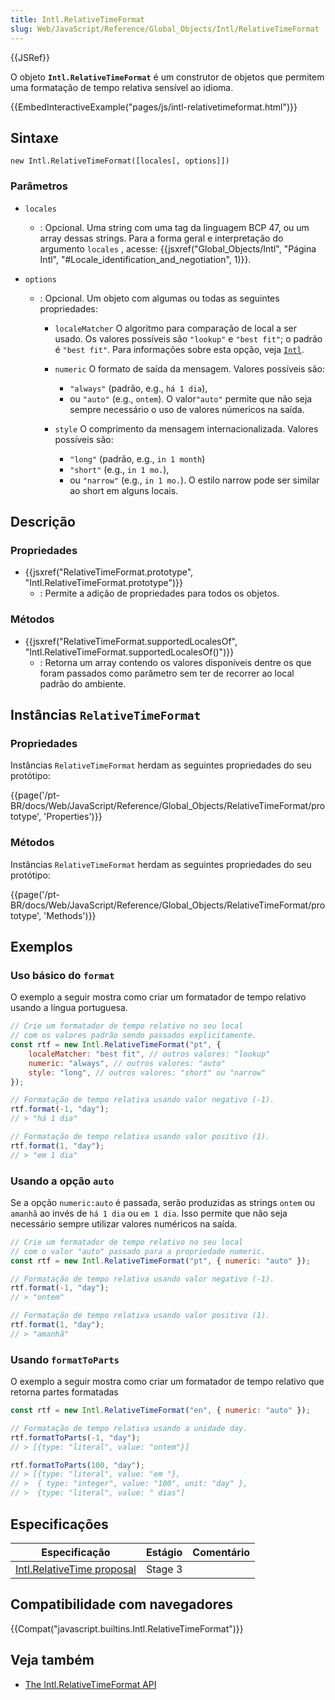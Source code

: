 ```yaml
---
title: Intl.RelativeTimeFormat
slug: Web/JavaScript/Reference/Global_Objects/Intl/RelativeTimeFormat
---
```


{{JSRef}}

O objeto **`Intl.RelativeTimeFormat`** é um construtor de objetos que permitem uma formatação de tempo relativa sensível ao idioma.

{{EmbedInteractiveExample("pages/js/intl-relativetimeformat.html")}}

## Sintaxe

```
new Intl.RelativeTimeFormat([locales[, options]])
```

### Parâmetros

- `locales`
  - : Opcional. Uma string com uma tag da linguagem BCP 47, ou um array dessas strings. Para a forma geral e interpretação do argumento `locales` , acesse: {{jsxref("Global_Objects/Intl", "Página Intl", "#Locale_identification_and_negotiation", 1)}}.
- `options`

  - : Opcional. Um objeto com algumas ou todas as seguintes propriedades:

    - `localeMatcher`
      O algoritmo para comparação de local a ser usado. Os valores possíveis são `"lookup"` e `"best fit"`; o padrão é `"best fit"`. Para informações sobre esta opção, veja [`Intl`](/pt-BR/docs/Web/JavaScript/Reference/Global_Objects/Intl#Locale_negotiation).
    - `numeric`
      O formato de saída da mensagem. Valores possíveis são:

      - `"always"` (padrão, e.g., `há 1 dia`),
      - ou `"auto"` (e.g., `ontem`). O valor`"auto"` permite que não seja sempre necessário o uso de valores númericos na saída.

    - `style`
      O comprimento da mensagem internacionalizada. Valores possíveis são:

      - `"long"` (padrão, e.g., `in 1 month`)
      - `"short"` (e.g., `in 1 mo.`),
      - ou `"narrow"` (e.g., `in 1 mo.`). O estilo narrow pode ser similar ao short em alguns locais.

## Descrição

### Propriedades

- {{jsxref("RelativeTimeFormat.prototype", "Intl.RelativeTimeFormat.prototype")}}
  - : Permite a adição de propriedades para todos os objetos.

### Métodos

- {{jsxref("RelativeTimeFormat.supportedLocalesOf", "Intl.RelativeTimeFormat.supportedLocalesOf()")}}
  - : Retorna um array contendo os valores disponíveis dentre os que foram passados como parâmetro sem ter de recorrer ao local padrão do ambiente.

## Instâncias `RelativeTimeFormat`

### Propriedades

Instâncias `RelativeTimeFormat` herdam as seguintes propriedades do seu protótipo:

{{page('/pt-BR/docs/Web/JavaScript/Reference/Global_Objects/RelativeTimeFormat/prototype', 'Properties')}}

### Métodos

Instâncias `RelativeTimeFormat` herdam as seguintes propriedades do seu protótipo:

{{page('/pt-BR/docs/Web/JavaScript/Reference/Global_Objects/RelativeTimeFormat/prototype', 'Methods')}}

## Exemplos

### Uso básico do `format`

O exemplo a seguir mostra como criar um formatador de tempo relativo usando a língua portuguesa.

```js
// Crie um formatador de tempo relativo no seu local
// com os valores padrão sendo passados explicitamente.
const rtf = new Intl.RelativeTimeFormat("pt", {
    localeMatcher: "best fit", // outros valores: "lookup"
    numeric: "always", // outros valores: "auto"
    style: "long", // outros valores: "short" ou "narrow"
});

// Formatação de tempo relativa usando valor negativo (-1).
rtf.format(-1, "day");
// > "há 1 dia"

// Formatação de tempo relativa usando valor positivo (1).
rtf.format(1, "day");
// > "em 1 dia"
```

### Usando a opção `auto`

Se a opção `numeric:auto` é passada, serão produzidas as strings `ontem` ou `amanhã` ao invés de `há 1 dia` ou `em 1 dia`. Isso permite que não seja necessário sempre utilizar valores numéricos na saída.

```js
// Crie um formatador de tempo relativo no seu local
// com o valor "auto" passado para a propriedade numeric.
const rtf = new Intl.RelativeTimeFormat("pt", { numeric: "auto" });

// Formatação de tempo relativa usando valor negativo (-1).
rtf.format(-1, "day");
// > "ontem"

// Formatação de tempo relativa usando valor positivo (1).
rtf.format(1, "day");
// > "amanhã"
```

### Usando `formatToParts`

O exemplo a seguir mostra como criar um formatador de tempo relativo que retorna partes formatadas

```js
const rtf = new Intl.RelativeTimeFormat("en", { numeric: "auto" });

// Formatação de tempo relativa usando a unidade day.
rtf.formatToParts(-1, "day");
// > [{type: "literal", value: "ontem"}]

rtf.formatToParts(100, "day");
// > [{type: "literal", value: "em "},
// >  { type: "integer", value: "100", unit: "day" },
// >  {type: "literal", value: " dias"]
```

## Especificações

| Especificação                                                                                                             | Estágio | Comentário |
| ------------------------------------------------------------------------------------------------------------------------- | ------- | ---------- |
| [Intl.RelativeTime proposal](https://tc39.github.io/proposal-intl-relative-time/#sec-intl-relativetimeformat-constructor) | Stage 3 |            |

## Compatibilidade com navegadores

{{Compat("javascript.builtins.Intl.RelativeTimeFormat")}}

## Veja também

- [The Intl.RelativeTimeFormat API](https://developers.google.com/web/updates/2018/10/intl-relativetimeformat)
